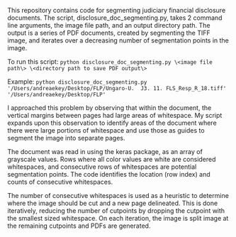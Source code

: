 This repository contains code for segmenting judiciary financial disclosure documents. The script, disclosure_doc_segmenting.py, takes 2 command line arguments, the image file path, and an output directory path. The output is a series of PDF documents, created by segmenting the TIFF image, and iterates over a decreasing number of segmentation points in the image.

To run this script: `python disclosure_doc_segmenting.py \<image file path\> \<directory path to save PDF output\>`

Example: `python disclosure_doc_segmenting.py '/Users/andreaekey/Desktop/FLP/Ungaro-U.  J3. 11. FLS_Resp_R_18.tiff' '/Users/andreaekey/Desktop/FLP'`

I approached this problem by observing that within the document, the vertical margins between pages had large areas of whitespace. My script expands upon this observation to identify areas of the document where there were large portions of whitespace and use those as guides to segment the image into separate pages. 

The document was read in using the keras package, as an array of grayscale values. Rows where all color values are white are considered whitespaces, and consecutive rows of whitespaces are potential segmentation points. The code identifies the location (row index) and counts of consecutive whitespaces.

The number of consecutive whitespaces is used as a heuristic to determine where the image should be cut and a new page delineated. This is done iteratively, reducing the number of cutpoints by dropping the cutpoint with the smallest sized whitespace. On each iteration, the image is split image at the remaining cutpoints and PDFs are generated.
